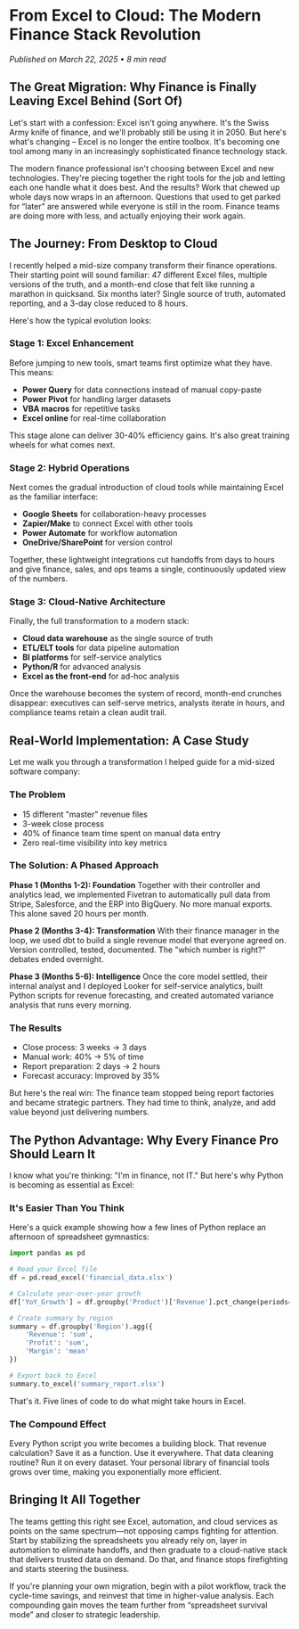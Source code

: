 # From Excel to Cloud: The Modern Finance Stack Revolution

*Published on March 22, 2025 • 8 min read*

## The Great Migration: Why Finance is Finally Leaving Excel Behind (Sort Of)

Let's start with a confession: Excel isn't going anywhere. It's the Swiss Army knife of finance, and we'll probably still be using it in 2050. But here's what's changing – Excel is no longer the entire toolbox. It's becoming one tool among many in an increasingly sophisticated finance technology stack.

The modern finance professional isn't choosing between Excel and new technologies. They're piecing together the right tools for the job and letting each one handle what it does best. And the results? Work that chewed up whole days now wraps in an afternoon. Questions that used to get parked for “later” are answered while everyone is still in the room. Finance teams are doing more with less, and actually enjoying their work again.

## The Journey: From Desktop to Cloud

I recently helped a mid-size company transform their finance operations. Their starting point will sound familiar: 47 different Excel files, multiple versions of the truth, and a month-end close that felt like running a marathon in quicksand. Six months later? Single source of truth, automated reporting, and a 3-day close reduced to 8 hours.

Here's how the typical evolution looks:

### Stage 1: Excel Enhancement
Before jumping to new tools, smart teams first optimize what they have. This means:
- **Power Query** for data connections instead of manual copy-paste
- **Power Pivot** for handling larger datasets
- **VBA macros** for repetitive tasks
- **Excel online** for real-time collaboration

This stage alone can deliver 30-40% efficiency gains. It's also great training wheels for what comes next.

### Stage 2: Hybrid Operations
Next comes the gradual introduction of cloud tools while maintaining Excel as the familiar interface:
- **Google Sheets** for collaboration-heavy processes
- **Zapier/Make** to connect Excel with other tools
- **Power Automate** for workflow automation
- **OneDrive/SharePoint** for version control

Together, these lightweight integrations cut handoffs from days to hours and give finance, sales, and ops teams a single, continuously updated view of the numbers.

### Stage 3: Cloud-Native Architecture
Finally, the full transformation to a modern stack:
- **Cloud data warehouse** as the single source of truth
- **ETL/ELT tools** for data pipeline automation
- **BI platforms** for self-service analytics
- **Python/R** for advanced analysis
- **Excel as the front-end** for ad-hoc analysis

Once the warehouse becomes the system of record, month-end crunches disappear: executives can self-serve metrics, analysts iterate in hours, and compliance teams retain a clean audit trail.

## Real-World Implementation: A Case Study

Let me walk you through a transformation I helped guide for a mid-sized software company:

### The Problem
- 15 different "master" revenue files
- 3-week close process
- 40% of finance team time spent on manual data entry
- Zero real-time visibility into key metrics

### The Solution: A Phased Approach

**Phase 1 (Months 1-2): Foundation**
Together with their controller and analytics lead, we implemented Fivetran to automatically pull data from Stripe, Salesforce, and the ERP into BigQuery. No more manual exports. This alone saved 20 hours per month.

**Phase 2 (Months 3-4): Transformation**
With their finance manager in the loop, we used dbt to build a single revenue model that everyone agreed on. Version controlled, tested, documented. The "which number is right?" debates ended overnight.

**Phase 3 (Months 5-6): Intelligence**
Once the core model settled, their internal analyst and I deployed Looker for self-service analytics, built Python scripts for revenue forecasting, and created automated variance analysis that runs every morning.

### The Results
- Close process: 3 weeks → 3 days
- Manual work: 40% → 5% of time
- Report preparation: 2 days → 2 hours
- Forecast accuracy: Improved by 35%

But here's the real win: The finance team stopped being report factories and became strategic partners. They had time to think, analyze, and add value beyond just delivering numbers.

## The Python Advantage: Why Every Finance Pro Should Learn It

I know what you're thinking: "I'm in finance, not IT." But here's why Python is becoming as essential as Excel:

### It's Easier Than You Think
Here's a quick example showing how a few lines of Python replace an afternoon of spreadsheet gymnastics:
```python
import pandas as pd

# Read your Excel file
df = pd.read_excel('financial_data.xlsx')

# Calculate year-over-year growth
df['YoY_Growth'] = df.groupby('Product')['Revenue'].pct_change(periods=12)

# Create summary by region
summary = df.groupby('Region').agg({
    'Revenue': 'sum',
    'Profit': 'sum',
    'Margin': 'mean'
})

# Export back to Excel
summary.to_excel('summary_report.xlsx')
```

That's it. Five lines of code to do what might take hours in Excel.

### The Compound Effect
Every Python script you write becomes a building block. That revenue calculation? Save it as a function. Use it everywhere. That data cleaning routine? Run it on every dataset. Your personal library of financial tools grows over time, making you exponentially more efficient.

## Bringing It All Together

The teams getting this right see Excel, automation, and cloud services as points on the same spectrum—not opposing camps fighting for attention. Start by stabilizing the spreadsheets you already rely on, layer in automation to eliminate handoffs, and then graduate to a cloud-native stack that delivers trusted data on demand. Do that, and finance stops firefighting and starts steering the business.

If you're planning your own migration, begin with a pilot workflow, track the cycle-time savings, and reinvest that time in higher-value analysis. Each compounding gain moves the team further from “spreadsheet survival mode” and closer to strategic leadership.